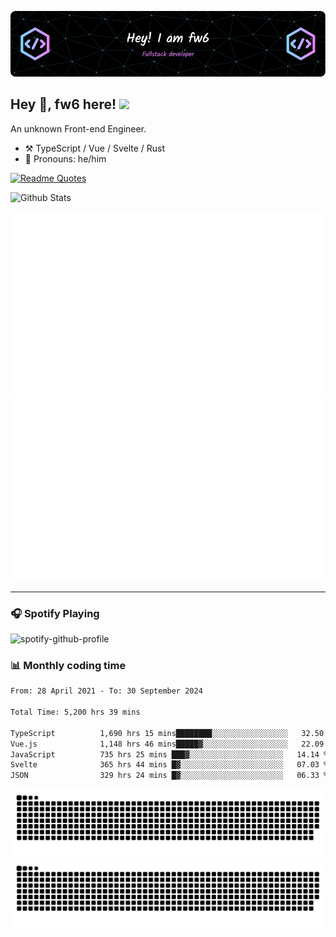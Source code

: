 ![Header](github-header-image.png)

## Hey 👋, fw6 here! <img src="https://github.githubassets.com/images/mona-whisper.gif" height="24" />


An unknown Front-end Engineer.

-   :hammer_and_pick: TypeScript / Vue / Svelte / Rust
-   :man: Pronouns: he/him


[![Readme Quotes](https://quotes-github-readme.vercel.app/api?type=horizontal&theme=algolia)](https://github.com/piyushsuthar/github-readme-quotes)



![Github Stats](https://github-readme-stats.vercel.app/api?username=fw6&bg_color=30,e96443,904e95&title_color=fff&text_color=fff)

![](https://raw.githubusercontent.com/fw6/github-stats-transparent/output/generated/overview.svg)
![](https://raw.githubusercontent.com/fw6/github-stats-transparent/output/generated/languages.svg)


---

### 🎧 Spotify Playing

<!-- ![spotify-github-profile](/img/default.svg) -->

![spotify-github-profile](https://spotify-github-profile.vercel.app/api/view.svg?uid=r6wn4hdvypv0lkzyrj0e0pjct&cover_image=true&theme=default&show_offline=true&background_color=9a10ad&interchange=true&bar_color_cover=true)



### :bar_chart: Monthly coding time 

<!--START_SECTION:waka-->

```txt
From: 28 April 2021 - To: 30 September 2024

Total Time: 5,200 hrs 39 mins

TypeScript          1,690 hrs 15 mins████████░░░░░░░░░░░░░░░░░   32.50 %
Vue.js              1,148 hrs 46 mins█████▓░░░░░░░░░░░░░░░░░░░   22.09 %
JavaScript          735 hrs 25 mins ███▓░░░░░░░░░░░░░░░░░░░░░   14.14 %
Svelte              365 hrs 44 mins █▓░░░░░░░░░░░░░░░░░░░░░░░   07.03 %
JSON                329 hrs 24 mins █▓░░░░░░░░░░░░░░░░░░░░░░░   06.33 %
```

<!--END_SECTION:waka-->




![github contribution grid snake animation](https://raw.githubusercontent.com/platane/platane/output/github-contribution-grid-snake-dark.svg#gh-dark-mode-only)![github contribution grid snake animation](https://raw.githubusercontent.com/platane/platane/output/github-contribution-grid-snake.svg#gh-light-mode-only)
